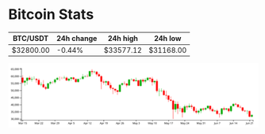 # Bitcoin Stats

BTC/USDT|24h change|24h high|24h low|
|---|---|---|---|
|$32800.00|-0.44%|$33577.12|$31168.00|

<img src="./chart.svg">
